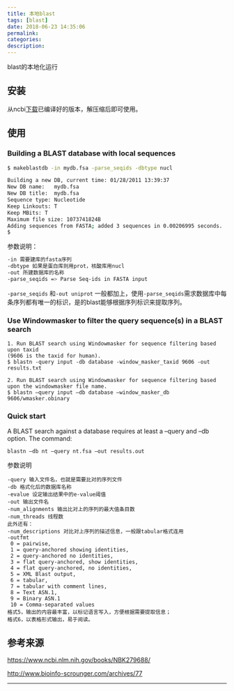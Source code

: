 ```yaml
---
title: 本地blast
tags: [blast]
date: 2018-06-23 14:35:06
permalink:
categories:
description:
---
```

<p class="description">blast的本地化运行</p>

<!-- more -->

## 安装

从ncbi[下载](ftp://ftp.ncbi.nlm.nih.gov/blast/executables/blast+/LATEST/)已编译好的版本，解压缩后即可使用。

## 使用

### Building a BLAST database with local sequences

```bash
$ makeblastdb -in mydb.fsa -parse_seqids -dbtype nucl

Building a new DB, current time: 01/28/2011 13:39:37
New DB name:   mydb.fsa
New DB title:  mydb.fsa
Sequence type: Nucleotide
Keep Linkouts: T
Keep MBits: T
Maximum file size: 1073741824B
Adding sequences from FASTA; added 3 sequences in 0.00206995 seconds.
$ 
```

参数说明：

```bash
-in 需要建库的fasta序列
-dbtype 如果是蛋白库则用prot，核酸库用nucl
-out 所建数据库的名称
-parse_seqids => Parse Seq-ids in FASTA input         
```

`-parse_seqids` 和`-out uniprot` 一般都加上，使用`-parse_seqids`需求数据库中每条序列都有唯一的标识，是的blast能够根据序列标识来提取序列。

### Use Windowmasker to filter the query sequence(s) in a BLAST search

```
1. Run BLAST search using Windowmasker for sequence filtering based upon taxid 
(9606 is the taxid for human).
$ blastn -query input -db database -window_masker_taxid 9606 -out results.txt

2. Run BLAST search using Windowmasker for sequence filtering based upon the windowmasker file name.
$ blastn –query input –db database –window_masker_db 9606/wmasker.obinary
```

### Quick start

A BLAST search against a database requires at least a –query and –db option. The command:

```
blastn –db nt –query nt.fsa –out results.out  
```

参数说明

```
-query 输入文件名，也就是需要比对的序列文件
-db 格式化后的数据库名称
-evalue 设定输出结果中的e-value阈值
-out 输出文件名
-num_alignments 输出比对上的序列的最大值条目数
-num_threads 线程数
此外还有：
-num_descriptions 对比对上序列的描述信息，一般跟tabular格式连用
-outfmt      
 0 = pairwise,
 1 = query-anchored showing identities,
 2 = query-anchored no identities,
 3 = flat query-anchored, show identities,
 4 = flat query-anchored, no identities,
 5 = XML Blast output,
 6 = tabular,
 7 = tabular with comment lines,
 8 = Text ASN.1,
 9 = Binary ASN.1
 10 = Comma-separated values
格式5，输出的内容最丰富，以标记语言写入，方便根据需要提取信息；
格式6，以表格形式输出，易于阅读。
```

## 参考来源

https://www.ncbi.nlm.nih.gov/books/NBK279688/

http://www.bioinfo-scrounger.com/archives/77

<hr />